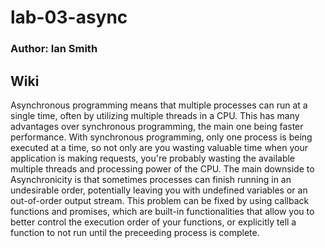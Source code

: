 # lab-03-async

### Author: Ian Smith

## Wiki

Asynchronous programming means that multiple processes can run at a single time, often by utilizing multiple threads in a CPU. This has many advantages over synchronous programming, the main one being faster performance. With synchronous programming, only one process is being executed at a time, so not only are you wasting valuable time when your application is making requests, you're probably wasting the available multiple threads and processing power of the CPU. The main downside to Asynchronicity is that sometimes processes can finish running in an undesirable order, potentially leaving you with undefined variables or an out-of-order output stream. This problem can be fixed by using callback functions and promises, which are built-in functionalities that allow you to better control the execution order of your functions, or explicitly tell a function to not run until the preceeding process is complete.
